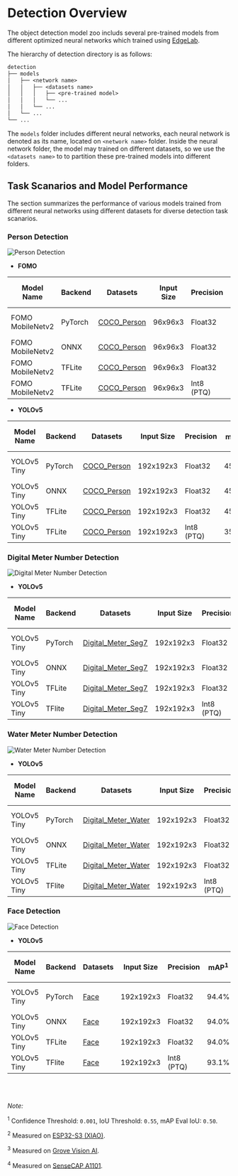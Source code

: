 # Detection Overview

The object detection model zoo includs several pre-trained models from different optimized neural networks which trained using [EdgeLab](https://github.com/Seeed-Studio/EdgeLab).

The hierarchy of detection directory is as follows:

```txt
detection
├── models
│   ├── <network name>
│   │   ├── <datasets name>
│   │   │   ├── <pre-trained model>
│   │   │   └── ...
│   │   └── ...
│   └── ...
└── ...
```

The `models` folder includes different neural networks, each neural network is denoted as its name, located on `<network name>` folder. Inside the neural network folder, the model may trained on different datasets, so we use the `<datasets name>` to to partition these pre-trained models into different folders.


## Task Scanarios and Model Performance

The section summarizes the performance of various models trained from different neural networks using different datasets for diverse detection task scanarios.


### Person Detection

![Person Detection](https://cdn.jsdelivr.net/gh/Seeed-Studio/edgelab-model-zoo@dev/detection/assets/images/person_detection.png)


- **FOMO**

| Model Name       | Backend | Datasets                                | Input Size | Precision  | F1    | MACs (M) | Parameters (M) | Invoking RAM (MiB) | Invoke Time (ms)    | Link                                                                                                                                                                                                         |
|------------------|---------|-----------------------------------------|------------|------------|-------|----------|----------------|--------------------|---------------------|--------------------------------------------------------------------------------------------------------------------------------------------------------------------------------------------------------------|
| FOMO MobileNetv2 | PyTorch | [COCO_Person](https://cocodataset.org/) | 96x96x3    | Float32    | 69.0% | 7.00     | 0.40           | -                  | -                   | [Download (Seeed Studio)](https://files.seeedstudio.com/edgelab/model_zoo/detection/models/yolov5/COCO_Person/yolov5_tiny_1xb16_300e_coco_sha1_8efbba3dacd06a3ac5636fbed215358a501ed1b1.pth)                 |
| FOMO MobileNetv2 | ONNX    | [COCO_Person](https://cocodataset.org/) | 96x96x3    | Float32    | -     | -        | -              | -                  | -                   | [Download (GitHub)](https://github.com/Seeed-Studio/edgelab-model-zoo/raw/dev/detection/models/fomo/COCO_Person/fomo_mobnetv2_0.35_x8_abl_coco_sha1_ae595ad0271e084dbd8b584ad7f71b1646d13d36.onnx)           |
| FOMO MobileNetv2 | TFLite  | [COCO_Person](https://cocodataset.org/) | 96x96x3    | Float32    | -     | 6.20     | -              | 0.93               | -                   | [Download (GitHub)](https://github.com/Seeed-Studio/edgelab-model-zoo/raw/dev/detection/models/fomo/COCO_Person/fomo_mobnetv2_0.35_x8_abl_coco_float32_sha1_fef54aa3d4b38b09cc38d01f9d14022cc178d5de.tflite) |
| FOMO MobileNetv2 | TFLite  | [COCO_Person](https://cocodataset.org/) | 96x96x3    | Int8 (PTQ) | -     | 6.20     | -              | 0.24               | 98.28<sup>(3)</sup> | [Download (GitHub)](https://github.com/Seeed-Studio/edgelab-model-zoo/raw/dev/detection/models/fomo/COCO_Person/fomo_mobnetv2_0.35_x8_abl_coco_int8_sha1_b6f29c7486ed3d9cf6d64a5eb19ca3bd7328f25e.tflite)    |

- **YOLOv5**

| Model Name  | Backend | Datasets                                | Input Size | Precision  | mAP<sup>1</sup> | MACs (M) | Parameters (M) | Invoking RAM (MiB) | Invoke Time (ms)     | Link                                                                                                                                                                                                        |
|-------------|---------|-----------------------------------------|------------|------------|-----------------|----------|----------------|--------------------|----------------------|-------------------------------------------------------------------------------------------------------------------------------------------------------------------------------------------------------------|
| YOLOv5 Tiny | PyTorch | [COCO_Person](https://cocodataset.org/) | 192x192x3  | Float32    | 45.8%           | 90.56    | 0.67           | -                  | -                    | [Download (Seeed Studio)](https://files.seeedstudio.com/edgelab/model_zoo/detection/models/yolov5/COCO_Person/yolov5_tiny_1xb16_300e_coco_sha1_8efbba3dacd06a3ac5636fbed215358a501ed1b1.pth)                |
| YOLOv5 Tiny | ONNX    | [COCO_Person](https://cocodataset.org/) | 192x192x3  | Float32    | 45.8%           | -        | 0.67           | -                  | -                    | [Download (GitHub)](https://github.com/Seeed-Studio/edgelab-model-zoo/raw/dev/detection/models/yolov5/COCO_Person/yolov5_tiny_1xb16_300e_coco_sha1_cdb8b099a610d01b6e54715a76ef9757a2f86ffb.onnx)           |
| YOLOv5 Tiny | TFLite  | [COCO_Person](https://cocodataset.org/) | 192x192x3  | Float32    | 45.8%           | 89.00    | -              | 1.20               | -                    | [Download (GitHub)](https://github.com/Seeed-Studio/edgelab-model-zoo/raw/dev/detection/models/yolov5/COCO_Person/yolov5_tiny_1xb16_300e_coco_float32_sha1_4ca1ba6b7c881cc8d4589462b22ee1fa5365d8f7.tflite) |
| YOLOv5 Tiny | TFLite  | [COCO_Person](https://cocodataset.org/) | 192x192x3  | Int8 (PTQ) | 35.0%           | 89.00    | -              | 0.35               | 893.62<sup>(3)</sup> | [Download (GitHub)](https://github.com/Seeed-Studio/edgelab-model-zoo/raw/dev/detection/models/yolov5/COCO_Person/yolov5_tiny_1xb16_300e_coco_int8_sha1_a39e1664b3cefcc31c9267e78594c7ee0cbacc64.tflite)    |


### Digital Meter Number Detection

![Digital Meter Number Detection](https://cdn.jsdelivr.net/gh/Seeed-Studio/edgelab-model-zoo@dev/detection/assets/images/digital_meter_number_detection.png)


- **YOLOv5**

| Model Name  | Backend | Datasets                                                                                  | Input Size | Precision  | mAP<sup>1</sup> | MACs (M) | Parameters (M) | Invoking RAM (MiB) | Invoke Time (ms)     | Link                                                                                                                                                                                                               |
|-------------|---------|-------------------------------------------------------------------------------------------|------------|------------|-----------------|----------|----------------|--------------------|----------------------|--------------------------------------------------------------------------------------------------------------------------------------------------------------------------------------------------------------------|
| YOLOv5 Tiny | PyTorch | [Digital_Meter_Seg7](https://universe.roboflow.com/seeed-studio-dbk14/digital-meter-seg7) | 192x192x3  | Float32    | 99.2%           | 90.56    | 0.67           | -                  | -                    | [Download (Seeed Studio)](https://files.seeedstudio.com/edgelab/model_zoo/detection/models/yolov5/Digital_Meter_Seg7/yolov5_tiny_1xb16_300e_coco_sha1_b26cffe14038a7155315c40b49f851679a547dec.pth)                |
| YOLOv5 Tiny | ONNX    | [Digital_Meter_Seg7](https://universe.roboflow.com/seeed-studio-dbk14/digital-meter-seg7) | 192x192x3  | Float32    | 98.8%           | -        | 0.67           | -                  | -                    | [Download (GitHub)](https://github.com/Seeed-Studio/edgelab-model-zoo/raw/dev/detection/models/yolov5/Digital_Meter_Seg7/yolov5_tiny_1xb16_300e_coco_sha1_fafffe6308842f1510fb6dd01293db4243edd678.onnx)           |
| YOLOv5 Tiny | TFLite  | [Digital_Meter_Seg7](https://universe.roboflow.com/seeed-studio-dbk14/digital-meter-seg7) | 192x192x3  | Float32    | 98.8%           | 89.00    | -              | 1.20               | -                    | [Download (GitHub)](https://github.com/Seeed-Studio/edgelab-model-zoo/raw/dev/detection/models/yolov5/Digital_Meter_Seg7/yolov5_tiny_1xb16_300e_coco_float32_sha1_e46a4c7183d073a5807e327d6b6d788853f2acf7.tflite) |
| YOLOv5 Tiny | TFlite  | [Digital_Meter_Seg7](https://universe.roboflow.com/seeed-studio-dbk14/digital-meter-seg7) | 192x192x3  | Int8 (PTQ) | 98.1%           | 89.00    | -              | 0.35               | 893.62<sup>(4)</sup> | [Download (GitHub)](https://github.com/Seeed-Studio/edgelab-model-zoo/raw/dev/detection/models/yolov5/Digital_Meter_Seg7/yolov5_tiny_1xb16_300e_coco_int8_sha1_d670a8f8ceb3691beaa89da352c678634a29df73.tflite)    |


### Water Meter Number Detection

![Water Meter Number Detection](https://cdn.jsdelivr.net/gh/Seeed-Studio/edgelab-model-zoo@dev/detection/assets/images/water_meter_number_detection.png)


- **YOLOv5**

| Model Name  | Backend | Datasets                                                                                    | Input Size | Precision  | mAP<sup>1</sup> | MACs (M) | Parameters (M) | Invoking RAM (MiB) | Invoke Time (ms)     | Link                                                                                                                                                                                                                |
|-------------|---------|---------------------------------------------------------------------------------------------|------------|------------|-----------------|----------|----------------|--------------------|----------------------|---------------------------------------------------------------------------------------------------------------------------------------------------------------------------------------------------------------------|
| YOLOv5 Tiny | PyTorch | [Digital_Meter_Water](https://universe.roboflow.com/seeed-studio-dbk14/digital-meter-water) | 192x192x3  | Float32    | 95.3%           | 90.56    | 0.67           | -                  | -                    | [Download (Seeed Studio)](https://files.seeedstudio.com/edgelab/model_zoo/detection/models/yolov5/Digital_Meter_Water/yolov5_tiny_1xb16_300e_coco_sha1_e10d262518622edc50e0820b213581fc8d628e2b.pth)                |
| YOLOv5 Tiny | ONNX    | [Digital_Meter_Water](https://universe.roboflow.com/seeed-studio-dbk14/digital-meter-water) | 192x192x3  | Float32    | 91.8%           | -        | 0.67           | -                  | -                    | [Download (GitHub)](https://github.com/Seeed-Studio/edgelab-model-zoo/raw/dev/detection/models/yolov5/Digital_Meter_Water/yolov5_tiny_1xb16_300e_coco_sha1_e4139097229c74d6d627a769e788374f7bd23e48.onnx)           |
| YOLOv5 Tiny | TFLite  | [Digital_Meter_Water](https://universe.roboflow.com/seeed-studio-dbk14/digital-meter-water) | 192x192x3  | Float32    | 91.8%           | 89.00    | -              | 1.20               | -                    | [Download (GitHub)](https://github.com/Seeed-Studio/edgelab-model-zoo/raw/dev/detection/models/yolov5/Digital_Meter_Water/yolov5_tiny_1xb16_300e_coco_float32_sha1_d523dd19922ff4a3a53a0795222121317d01354d.tflite) |
| YOLOv5 Tiny | TFlite  | [Digital_Meter_Water](https://universe.roboflow.com/seeed-studio-dbk14/digital-meter-water) | 192x192x3  | Int8 (PTQ) | 88.3%           | 89.00    | -              | 0.35               | 893.62<sup>(4)</sup> | [Download (GitHub)](https://github.com/Seeed-Studio/edgelab-model-zoo/raw/dev/detection/models/yolov5/Digital_Meter_Water/yolov5_tiny_1xb16_300e_coco_int8_sha1_7975ab6a7d1daa26f61a2d364f82594834587bfe.tflite)    |


### Face Detection

![Face Detection](https://cdn.jsdelivr.net/gh/Seeed-Studio/edgelab-model-zoo@dev/detection/assets/images/face_detection.png)


- **YOLOv5**

| Model Name  | Backend | Datasets                                                                   | Input Size | Precision  | mAP<sup>1</sup> | MACs (M) | Parameters (M) | Invoking RAM (MiB) | Invoke Time (ms)     | Link                                                                                                                                                                                                 |
|-------------|---------|----------------------------------------------------------------------------|------------|------------|-----------------|----------|----------------|--------------------|----------------------|------------------------------------------------------------------------------------------------------------------------------------------------------------------------------------------------------|
| YOLOv5 Tiny | PyTorch | [Face](https://universe.roboflow.com/detection-kgpie/face-detection-j0igc) | 192x192x3  | Float32    | 94.4%           | 90.56    | 0.67           | -                  | -                    | [Download (Seeed Studio)](https://files.seeedstudio.com/edgelab/model_zoo/detection/models/yolov5/Face/yolov5_tiny_1xb16_300e_coco_sha1_f2a3f61a271c467748e26f0fd6fdd82d740512ff.pth)                |
| YOLOv5 Tiny | ONNX    | [Face](https://universe.roboflow.com/detection-kgpie/face-detection-j0igc) | 192x192x3  | Float32    | 94.0%           | -        | 0.67           | -                  | -                    | [Download (GitHub)](https://github.com/Seeed-Studio/edgelab-model-zoo/raw/dev/detection/models/yolov5/Face/yolov5_tiny_1xb16_300e_coco_sha1_e530c8df4b4474979cbfe2da447d06ab657289ce.onnx)           |
| YOLOv5 Tiny | TFLite  | [Face](https://universe.roboflow.com/detection-kgpie/face-detection-j0igc) | 192x192x3  | Float32    | 94.0%           | 89.00    | -              | 1.20               | -                    | [Download (GitHub)](https://github.com/Seeed-Studio/edgelab-model-zoo/raw/dev/detection/models/yolov5/Face/yolov5_tiny_1xb16_300e_coco_float32_sha1_a647ee0f7eb8951b3d78c8048159e999029d7051.tflite) |
| YOLOv5 Tiny | TFlite  | [Face](https://universe.roboflow.com/detection-kgpie/face-detection-j0igc) | 192x192x3  | Int8 (PTQ) | 93.1%           | 89.00    | -              | 0.35               | 893.62<sup>(4)</sup> | [Download (GitHub)](https://github.com/Seeed-Studio/edgelab-model-zoo/raw/dev/detection/models/yolov5/Face/yolov5_tiny_1xb16_300e_coco_int8_sha1_e707d23e1b45b4a464e9ebedae0f6570a9d35a9c.tflite)    |

<br></br>

*Note:*

<sup>1</sup> Confidence Threshold: `0.001`, IoU Threshold: `0.55`, mAP Eval IoU: `0.50`.

<sup>2</sup> Measured on [ESP32-S3 (XIAO)](https://wiki.seeedstudio.com/xiao_esp32s3_getting_started/).

<sup>3</sup> Measured on [Grove Vision AI](https://wiki.seeedstudio.com/Grove-Vision-AI-Module/).

<sup>4</sup> Measured on [SenseCAP A1101](https://wiki.seeedstudio.com/SenseCAP-Vision-AI-Get-Started/).
